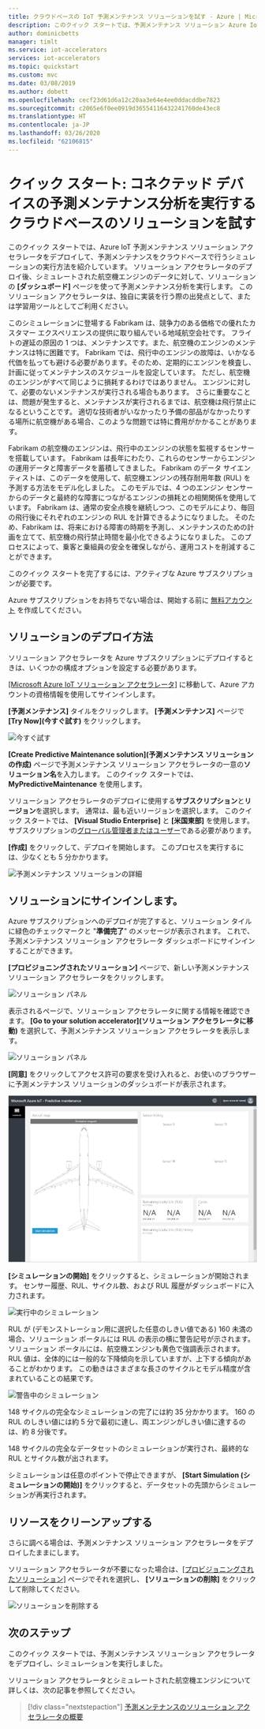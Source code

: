 ```yaml
---
title: クラウドベースの IoT 予測メンテナンス ソリューションを試す - Azure | Microsoft Docs
description: このクイック スタートでは、予測メンテナンス ソリューション Azure IoT ソリューション アクセラレータをデプロイし、サインインしてソリューション ダッシュボードを使用します。
author: dominicbetts
manager: timlt
ms.service: iot-accelerators
services: iot-accelerators
ms.topic: quickstart
ms.custom: mvc
ms.date: 03/08/2019
ms.author: dobett
ms.openlocfilehash: cecf23d61d6a12c20aa3e64e4ee0ddacddbe7823
ms.sourcegitcommit: c2065e6f0ee0919d36554116432241760de43ec8
ms.translationtype: HT
ms.contentlocale: ja-JP
ms.lasthandoff: 03/26/2020
ms.locfileid: "62106815"
---
```

# <a name="quickstart-try-a-cloud-based-solution-to-run-a-predictive-maintenance-analysis-on-my-connected-devices"></a>クイック スタート: コネクテッド デバイスの予測メンテナンス分析を実行するクラウドベースのソリューションを試す

このクイック スタートでは、Azure IoT 予測メンテナンス ソリューション アクセラレータをデプロイして、予測メンテナンスをクラウドベースで行うシミュレーションの実行方法を紹介しています。 ソリューション アクセラレータのデプロイ後、シミュレートされた航空機エンジンのデータに対して、ソリューションの **[ダッシュボード]** ページを使って予測メンテナンス分析を実行します。 このソリューション アクセラレータは、独自に実装を行う際の出発点として、または学習用ツールとしてご利用ください。

このシミュレーションに登場する Fabrikam は、競争力のある価格での優れたカスタマー エクスペリエンスの提供に取り組んでいる地域航空会社です。 フライトの遅延の原因の 1 つは、メンテナンスです。また、航空機のエンジンのメンテナンスは特に困難です。 Fabrikam では、飛行中のエンジンの故障は、いかなる代価を払っても避ける必要があります。そのため、定期的にエンジンを検査し、計画に従ってメンテナンスのスケジュールを設定しています。 ただし、航空機のエンジンがすべて同じように損耗するわけではありません。 エンジンに対して、必要のないメンテナンスが実行される場合もあります。 さらに重要なことは、問題が発生すると、メンテナンスが実行されるまでは、航空機は飛行禁止になるということです。 適切な技術者がいなかったり予備の部品がなかったりする場所に航空機がある場合、このような問題では特に費用がかかることがあります。

Fabrikam の航空機のエンジンは、飛行中のエンジンの状態を監視するセンサーを搭載しています。 Fabrikam は長年にわたり、これらのセンサーからエンジンの運用データと障害データを蓄積してきました。 Fabrikam のデータ サイエンティストは、このデータを使用して、航空機エンジンの残存耐用年数 (RUL) を予測する方法をモデル化しました。 このモデルでは、4 つのエンジン センサーからのデータと最終的な障害につながるエンジンの損耗との相関関係を使用しています。 Fabrikam は、通常の安全点検を継続しつつ、このモデルにより、毎回の飛行後にそれぞれのエンジンの RUL を計算できるようになりました。 そのため、Fabrikam は、将来における障害の時期を予測し、メンテナンスのための計画を立てて、航空機の飛行禁止時間を最小化できるようになりました。 このプロセスによって、乗客と乗組員の安全を確保しながら、運用コストを削減することができます。

このクイック スタートを完了するには、アクティブな Azure サブスクリプションが必要です。

Azure サブスクリプションをお持ちでない場合は、開始する前に [無料アカウント](https://azure.microsoft.com/free/?WT.mc_id=A261C142F) を作成してください。

## <a name="deploy-the-solution"></a>ソリューションのデプロイ方法

ソリューション アクセラレータを Azure サブスクリプションにデプロイするときは、いくつかの構成オプションを設定する必要があります。

[[Microsoft Azure IoT ソリューション アクセラレータ]](https://www.azureiotsolutions.com) に移動して、Azure アカウントの資格情報を使用してサインインします。

**[予測メンテナンス]** タイルをクリックします。 **[予測メンテナンス]** ページで **[Try Now]\(今すぐ試す\)** をクリックします。

![今すぐ試す](./media/quickstart-predictive-maintenance-deploy/predictivemaintenance.png)

**[Create Predictive Maintenance solution]\(予測メンテナンス ソリューションの作成\)** ページで予測メンテナンス ソリューション アクセラレータの一意の**ソリューション名**を入力します。 このクイック スタートでは、**MyPredictiveMaintenance** を使用します。

ソリューション アクセラレータのデプロイに使用する**サブスクリプション**と**リージョン**を選択します。 通常は、最も近いリージョンを選択します。 このクイック スタートでは、 **[Visual Studio Enterprise]** と **[米国東部]** を使用します。 サブスクリプションの[グローバル管理者またはユーザー](iot-accelerators-permissions.md)である必要があります。

**[作成]** をクリックして、デプロイを開始します。 このプロセスを実行するには、少なくとも 5 分かかります。

![予測メンテナンス ソリューションの詳細](./media/quickstart-predictive-maintenance-deploy/createform.png)

## <a name="sign-in-to-the-solution"></a>ソリューションにサインインします。

Azure サブスクリプションへのデプロイが完了すると、ソリューション タイルに緑色のチェックマークと "**準備完了**" のメッセージが表示されます。 これで、予測メンテナンス ソリューション アクセラレータ ダッシュボードにサインインすることができます。

**[プロビジョニングされたソリューション]** ページで、新しい予測メンテナンス ソリューション アクセラレータをクリックします。

![ソリューション パネル](./media/quickstart-predictive-maintenance-deploy/solution.png)

 表示されるページで、ソリューション アクセラレータに関する情報を確認できます。 **[Go to your solution accelerator]\(ソリューション アクセラレータに移動\)** を選択して、予測メンテナンス ソリューション アクセラレータを表示します。

![ソリューション パネル](./media/quickstart-predictive-maintenance-deploy/solutionpaneldetails.png)

**[同意]** をクリックしてアクセス許可の要求を受け入れると、お使いのブラウザーに予測メンテナンス ソリューションのダッシュボードが表示されます。

![ソリューションのダッシュボード](./media/quickstart-predictive-maintenance-deploy/solutiondashboard.png)

**[シミュレーションの開始]** をクリックすると、シミュレーションが開始されます。 センサー履歴、RUL、サイクル数、および RUL 履歴がダッシュボードに入力されます。

![実行中のシミュレーション](./media/quickstart-predictive-maintenance-deploy/simulationrunning.png)

RUL が (デモンストレーション用に選択した任意のしきい値である) 160 未満の場合、ソリューション ポータルには RUL の表示の横に警告記号が示されます。 ソリューション ポータルには、航空機エンジンも黄色で強調表示されます。 RUL 値は、全体的には一般的な下降傾向を示していますが、上下する傾向があることがわかります。 この動きはさまざまな長さのサイクルとモデル精度が含まれていることの結果です。

![警告中のシミュレーション](./media/quickstart-predictive-maintenance-deploy/simulationwarning.png)

148 サイクルの完全なシミュレーションの完了には約 35 分かかります。 160 の RUL のしきい値には約 5 分で最初に達し、両エンジンがしきい値に達するのは、約 8 分後です。

148 サイクルの完全なデータセットのシミュレーションが実行され、最終的な RUL とサイクル数が出されます。

シミュレーションは任意のポイントで停止できますが、 **[Start Simulation (シミュレーションの開始)]** をクリックすると、データセットの先頭からシミュレーションが再実行されます。

## <a name="clean-up-resources"></a>リソースをクリーンアップする

さらに調べる場合は、予測メンテナンス ソリューション アクセラレータをデプロイしたままにします。

ソリューション アクセラレータが不要になった場合は、[[プロビジョニングされたソリューション]](https://www.azureiotsolutions.com/Accelerators#dashboard) ページでそれを選択し、 **[ソリューションの削除]** をクリックして削除してください。

![ソリューションを削除する](media/quickstart-predictive-maintenance-deploy/deletesolution.png)

## <a name="next-steps"></a>次のステップ

このクイック スタートでは、予測メンテナンス ソリューション アクセラレータをデプロイし、シミュレーションを実行しました。

ソリューション アクセラレータとシミュレートされた航空機エンジンについて詳しくは、次の記事を参照してください。

> [!div class="nextstepaction"]
> [予測メンテナンスのソリューション アクセラレータの概要](iot-accelerators-predictive-walkthrough.md)
